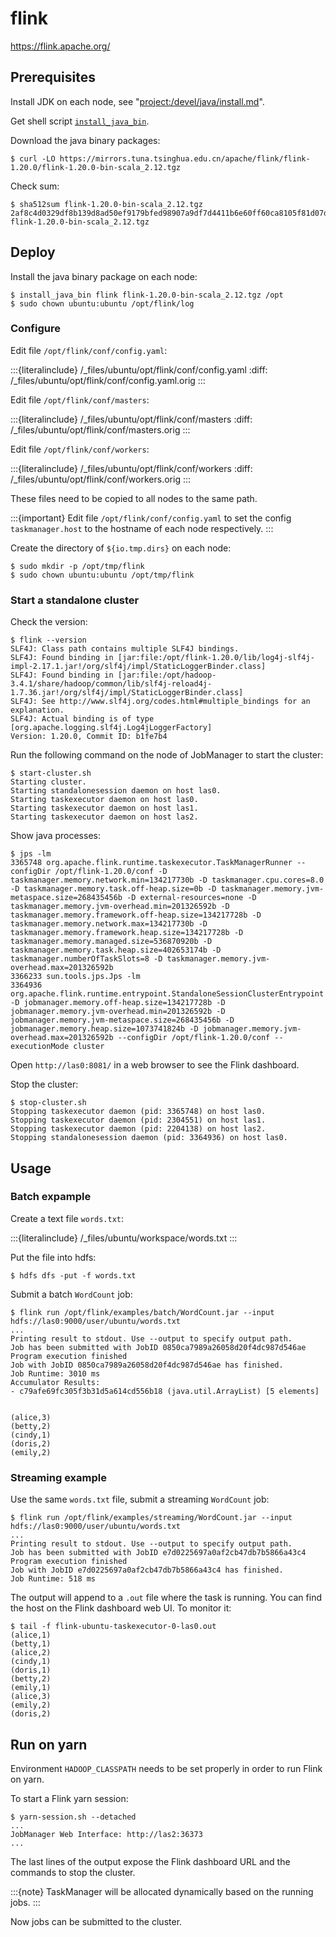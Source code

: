 # flink

<https://flink.apache.org/>

## Prerequisites

Install JDK on each node, see "<project:/devel/java/install.md>".

Get shell script [`install_java_bin`](https://github.com/lasyard/coding/blob/main/shell/install_java_bin.sh).

Download the java binary packages:

```console
$ curl -LO https://mirrors.tuna.tsinghua.edu.cn/apache/flink/flink-1.20.0/flink-1.20.0-bin-scala_2.12.tgz
```

Check sum:

```console
$ sha512sum flink-1.20.0-bin-scala_2.12.tgz
2af8c4d0329df8b139d8ad50ef9179bfed98907a9df7d4411b6e60ff60ca8105f81d07d8d2b7b904e214e68f10c9dfa3616274ca692a2b18de66f3541597a71d  flink-1.20.0-bin-scala_2.12.tgz
```

## Deploy

Install the java binary package on each node:

```console
$ install_java_bin flink flink-1.20.0-bin-scala_2.12.tgz /opt
$ sudo chown ubuntu:ubuntu /opt/flink/log
```

### Configure

Edit file `/opt/flink/conf/config.yaml`:

:::{literalinclude} /_files/ubuntu/opt/flink/conf/config.yaml
:diff: /_files/ubuntu/opt/flink/conf/config.yaml.orig
:::

Edit file `/opt/flink/conf/masters`:

:::{literalinclude} /_files/ubuntu/opt/flink/conf/masters
:diff: /_files/ubuntu/opt/flink/conf/masters.orig
:::

Edit file `/opt/flink/conf/workers`:

:::{literalinclude} /_files/ubuntu/opt/flink/conf/workers
:diff: /_files/ubuntu/opt/flink/conf/workers.orig
:::

These files need to be copied to all nodes to the same path.

:::{important}
Edit file `/opt/flink/conf/config.yaml` to set the config `taskmanager.host` to the hostname of each node respectively.
:::

Create the directory of `${io.tmp.dirs}` on each node:

```console
$ sudo mkdir -p /opt/tmp/flink
$ sudo chown ubuntu:ubuntu /opt/tmp/flink
```

### Start a standalone cluster

Check the version:

```console
$ flink --version
SLF4J: Class path contains multiple SLF4J bindings.
SLF4J: Found binding in [jar:file:/opt/flink-1.20.0/lib/log4j-slf4j-impl-2.17.1.jar!/org/slf4j/impl/StaticLoggerBinder.class]
SLF4J: Found binding in [jar:file:/opt/hadoop-3.4.1/share/hadoop/common/lib/slf4j-reload4j-1.7.36.jar!/org/slf4j/impl/StaticLoggerBinder.class]
SLF4J: See http://www.slf4j.org/codes.html#multiple_bindings for an explanation.
SLF4J: Actual binding is of type [org.apache.logging.slf4j.Log4jLoggerFactory]
Version: 1.20.0, Commit ID: b1fe7b4
```

Run the following command on the node of JobManager to start the cluster:

```console
$ start-cluster.sh 
Starting cluster.
Starting standalonesession daemon on host las0.
Starting taskexecutor daemon on host las0.
Starting taskexecutor daemon on host las1.
Starting taskexecutor daemon on host las2.
```

Show java processes:

```console
$ jps -lm
3365748 org.apache.flink.runtime.taskexecutor.TaskManagerRunner --configDir /opt/flink-1.20.0/conf -D taskmanager.memory.network.min=134217730b -D taskmanager.cpu.cores=8.0 -D taskmanager.memory.task.off-heap.size=0b -D taskmanager.memory.jvm-metaspace.size=268435456b -D external-resources=none -D taskmanager.memory.jvm-overhead.min=201326592b -D taskmanager.memory.framework.off-heap.size=134217728b -D taskmanager.memory.network.max=134217730b -D taskmanager.memory.framework.heap.size=134217728b -D taskmanager.memory.managed.size=536870920b -D taskmanager.memory.task.heap.size=402653174b -D taskmanager.numberOfTaskSlots=8 -D taskmanager.memory.jvm-overhead.max=201326592b
3366233 sun.tools.jps.Jps -lm
3364936 org.apache.flink.runtime.entrypoint.StandaloneSessionClusterEntrypoint -D jobmanager.memory.off-heap.size=134217728b -D jobmanager.memory.jvm-overhead.min=201326592b -D jobmanager.memory.jvm-metaspace.size=268435456b -D jobmanager.memory.heap.size=1073741824b -D jobmanager.memory.jvm-overhead.max=201326592b --configDir /opt/flink-1.20.0/conf --executionMode cluster
```

Open `http://las0:8081/` in a web browser to see the Flink dashboard.

Stop the cluster:

```console
$ stop-cluster.sh 
Stopping taskexecutor daemon (pid: 3365748) on host las0.
Stopping taskexecutor daemon (pid: 2304551) on host las1.
Stopping taskexecutor daemon (pid: 2204138) on host las2.
Stopping standalonesession daemon (pid: 3364936) on host las0.
```

## Usage

### Batch expample

Create a text file `words.txt`:

:::{literalinclude} /_files/ubuntu/workspace/words.txt
:::

Put the file into hdfs:

```console
$ hdfs dfs -put -f words.txt
```

Submit a batch `WordCount` job:

```console
$ flink run /opt/flink/examples/batch/WordCount.jar --input hdfs://las0:9000/user/ubuntu/words.txt
...
Printing result to stdout. Use --output to specify output path.
Job has been submitted with JobID 0850ca7989a26058d20f4dc987d546ae
Program execution finished
Job with JobID 0850ca7989a26058d20f4dc987d546ae has finished.
Job Runtime: 3010 ms
Accumulator Results: 
- c79afe69fc305f3b31d5a614cd556b18 (java.util.ArrayList) [5 elements]


(alice,3)
(betty,2)
(cindy,1)
(doris,2)
(emily,2)
```

### Streaming example

Use the same `words.txt` file, submit a streaming `WordCount` job:

```console
$ flink run /opt/flink/examples/streaming/WordCount.jar --input hdfs://las0:9000/user/ubuntu/words.txt
...
Printing result to stdout. Use --output to specify output path.
Job has been submitted with JobID e7d0225697a0af2cb47db7b5866a43c4
Program execution finished
Job with JobID e7d0225697a0af2cb47db7b5866a43c4 has finished.
Job Runtime: 518 ms
```

The output will append to a `.out` file where the task is running. You can find the host on the Flink dashboard web UI. To monitor it:

```console
$ tail -f flink-ubuntu-taskexecutor-0-las0.out
(alice,1)
(betty,1)
(alice,2)
(cindy,1)
(doris,1)
(betty,2)
(emily,1)
(alice,3)
(emily,2)
(doris,2)
```

## Run on yarn

Environment `HADOOP_CLASSPATH` needs to be set properly in order to run Flink on yarn.

To start a Flink yarn session:

```console
$ yarn-session.sh --detached
...
JobManager Web Interface: http://las2:36373
...
```

The last lines of the output expose the Flink dashboard URL and the commands to stop the cluster.

:::{note}
TaskManager will be allocated dynamically based on the running jobs.
:::

Now jobs can be submitted to the cluster.
